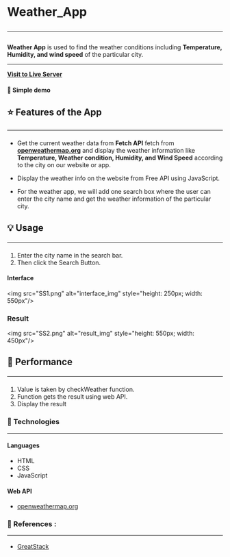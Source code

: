 # Weather_App <hr/>

**Weather App** is used to find the weather conditions including **Temperature, Humidity, and wind speed** of the particular city. <hr/>

**[Visit to Live Server](https://bhashibandara95.github.io/BhashiBandara95_weather_app/)**
<br>

#### 🎥 Simple demo

<!--
<img src= alt="simple demo"/>
-->

## ⭐ Features of the App <hr/>

- Get the current weather data from **Fetch API** fetch from **[openweathermap.org](https://openweathermap.org/)** and display the weather information like **Temperature, Weather condition, Humidity, and Wind Speed** according to the city on our website or app.

- Display the weather info on the website from Free API using JavaScript.

- For the weather app, we will add one search box where the user can enter the city name and get the weather information of the particular city.

## 💡 Usage <hr/>

1. Enter the city name in the search bar.
2. Then click the Search Button.

#### Interface <br/>

<img src="SS1.png" alt="interface_img" style="height: 250px; width: 550px"/> <br>

### Result

<img src="SS2.png" alt="result_img" style="height: 550px; width: 450px"/> <br/>

## 🚀 Performance <hr/>

1. Value is taken by checkWeather function.
2. Function gets the result using web API.
3. Display the result

### 🧰 Technologies <hr/>

#### Languages

- HTML
- CSS
- JavaScript
   <br/>

#### Web API

- [openweathermap.org](https://openweathermap.org/)

### 📖 References : <hr/>

- [GreatStack](https://youtu.be/MIYQR-Ybrn4?si=tENMMdNROXwV0de9)
